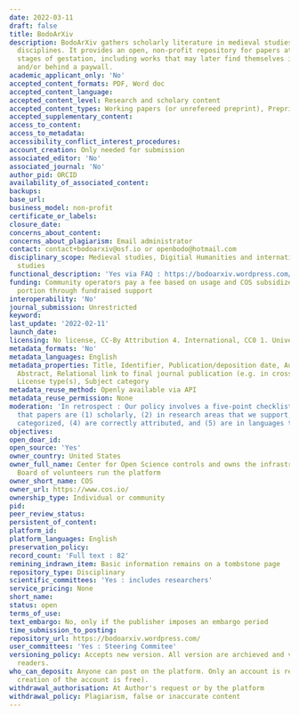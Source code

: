 ```yaml
---
date: 2022-03-11
draft: false
title: BodoArXiv
description: BodoArXiv gathers scholarly literature in medieval studies across the
  disciplines. It provides an open, non-profit repository for papers at different
  stages of gestation, including works that may later find themselves in article form
  and/or behind a paywall.
academic_applicant_only: 'No'
accepted_content_formats: PDF, Word doc
accepted_content_language:
accepted_content_level: Research and scholary content
accepted_content_types: Working papers (or unrefereed preprint), Preprints, Post-prints
accepted_supplementary_content:
access_to_content:
access_to_metadata:
accessibility_conflict_interest_procedures:
account_creation: Only needed for submission
associated_editor: 'No'
associated_journal: 'No'
author_pid: ORCID
availability_of_associated_content:
backups:
base_url:
business_model: non-profit
certificate_or_labels:
closure_date:
concerns_about_content:
concerns_about_plagiarism: Email administrator
contact: contact+bodoarxiv@osf.io or openbodo@hotmail.com
disciplinary_scope: Medieval studies, Digitial Humanities and international and area
  studies
functional_description: 'Yes via FAQ : https://bodoarxiv.wordpress.com/faqs/'
funding: Community operators pay a fee based on usage and COS subsidizes the other
  portion through fundraised support
interoperability: 'No'
journal_submission: Unrestricted
keyword:
last_update: '2022-02-11'
launch_date:
licensing: No license, CC-By Attribution 4. International, CC0 1. Universal
metadata_formats: 'No'
metadata_languages: English
metadata_properties: Title, Identifier, Publication/deposition date, Author name(s),
  Abstract, Relational link to final journal publication (e.g. in crossref metadata),
  License type(s), Subject category
metadata_reuse_method: Openly available via API
metadata_reuse_permission: None
moderation: 'In retrospect : Our policy involves a five-point checklist, confirming
  that papers are (1) scholarly, (2) in research areas that we support, (3) are plausibly
  categorized, (4) are correctly attributed, and (5) are in languages that we moderate.'
objectives:
open_doar_id:
open_source: 'Yes'
owner_country: United States
owner_full_name: Center for Open Science controls and owns the infrastructure; Steering
  Board of volunteers run the platform
owner_short_name: COS
owner_url: https://www.cos.io/
ownership_type: Individual or community
pid:
peer_review_status:
persistent_of_content:
platform_id:
platform_languages: English
preservation_policy:
record_count: 'Full text : 82'
remining_indrawn_item: Basic information remains on a tombstone page
repository_type: Disciplinary
scientific_committees: 'Yes : includes researchers'
service_pricing: None
short_name:
status: open
terms_of_use:
text_embargo: No, only if the publisher imposes an embargo period
time_submission_to_posting:
repository_url: https://bodoarxiv.wordpress.com/
user_committees: 'Yes : Steering Commitee'
versioning_policy: Accepts new version. All version are archieved and visible for
  readers.
who_can_deposit: Anyone can post on the platform. Only an account is required ( The
  creation of the account is free).
withdrawal_authorisation: At Author's request or by the platform
withdrawal_policy: Plagiarism, false or inaccurate content
---
```




